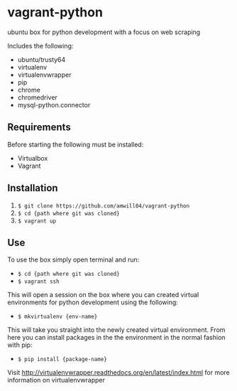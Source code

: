 # vagrant-python
ubuntu box for python development with a focus on web scraping

Includes the following:
* ubuntu/trusty64
* virtualenv
* virtualenvwrapper
* pip
* chrome
* chromedriver
* mysql-python.connector

## Requirements
Before starting the following must be installed:
* Virtualbox
* Vagrant

## Installation

1. `$ git clone https://github.com/amwill04/vagrant-python`
2. `$ cd {path where git was cloned}`
3. `$ vagrant up`

## Use
To use the box simply open terminal and run:
* `$ cd {path where git was cloned}`
* `$ vagrant ssh`

This will open a session on the box where you can created virtual environments for python development using the following:
* `$ mkvirtualenv {env-name}`

This will take you straight into the newly created virtual environment.
From here you can install packages in the the environment in the normal fashion with pip:
* `$ pip install {package-name}`

Visit http://virtualenvwrapper.readthedocs.org/en/latest/index.html for more information on virtualenvwrapper
